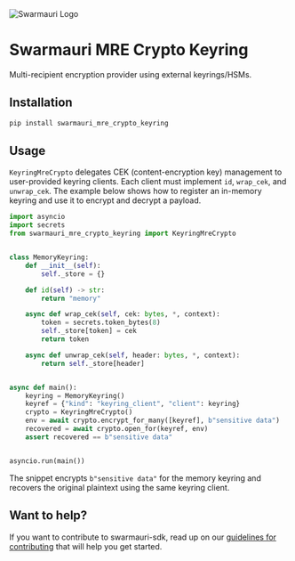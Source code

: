<picture>
  <source media="(prefers-color-scheme: dark)"  srcset="https://res.cloudinary.com/dryedzrlo/image/upload/v1757724629/swarmauri_brand_frag_light_mg8cmd.png">
  <source media="(prefers-color-scheme: light)" srcset="https://res.cloudinary.com/dryedzrlo/image/upload/v1757724629/swarmauri_brand_frag_dark_tzjuja.png">
  <!-- Fallback below (see #2) -->
  <img alt="Swarmauri Logo" src="https://res.cloudinary.com/dryedzrlo/image/upload/v1757724629/swarmauri_brand_frag_dark_tzjuja.png">
</picture>

# Swarmauri MRE Crypto Keyring

Multi-recipient encryption provider using external keyrings/HSMs.

## Installation

```bash
pip install swarmauri_mre_crypto_keyring
```

## Usage

`KeyringMreCrypto` delegates CEK (content-encryption key) management to
user-provided keyring clients. Each client must implement `id`,
`wrap_cek`, and `unwrap_cek`. The example below shows how to register an
in-memory keyring and use it to encrypt and decrypt a payload.

```python
import asyncio
import secrets
from swarmauri_mre_crypto_keyring import KeyringMreCrypto


class MemoryKeyring:
    def __init__(self):
        self._store = {}

    def id(self) -> str:
        return "memory"

    async def wrap_cek(self, cek: bytes, *, context):
        token = secrets.token_bytes(8)
        self._store[token] = cek
        return token

    async def unwrap_cek(self, header: bytes, *, context):
        return self._store[header]


async def main():
    keyring = MemoryKeyring()
    keyref = {"kind": "keyring_client", "client": keyring}
    crypto = KeyringMreCrypto()
    env = await crypto.encrypt_for_many([keyref], b"sensitive data")
    recovered = await crypto.open_for(keyref, env)
    assert recovered == b"sensitive data"


asyncio.run(main())
```

The snippet encrypts `b"sensitive data"` for the memory keyring and
recovers the original plaintext using the same keyring client.

## Want to help?

If you want to contribute to swarmauri-sdk, read up on our [guidelines for contributing](https://github.com/swarmauri/swarmauri-sdk/blob/master/contributing.md) that will help you get started.
